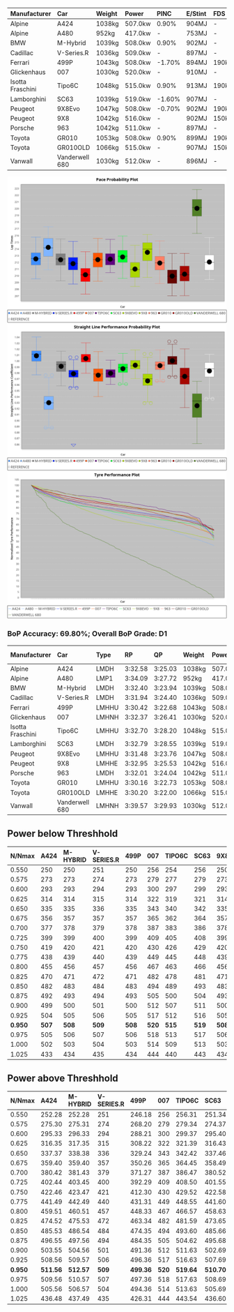 | Manufacturer     | Car            | Weight | Power   | PINC    | E/Stint | FDS     |
|:-|:-|:-|:-|:-|:-|:-|
| Alpine           | A424           | 1038kg | 507.0kw | 0.90%   | 904MJ   |    -    |
| Alpine           | A480           | 952kg  | 417.0kw |    -    | 753MJ   |    -    |
| BMW              | M-Hybrid       | 1039kg | 508.0kw | 0.90%   | 902MJ   |    -    |
| Cadillac         | V-Series.R     | 1036kg | 509.0kw |    -    | 897MJ   |    -    |
| Ferrari          | 499P           | 1043kg | 508.0kw | -1.70%  | 894MJ   | 190kph  |
| Glickenhaus      | 007            | 1030kg | 520.0kw |    -    | 910MJ   |    -    |
| Isotta Fraschini | Tipo6C         | 1048kg | 515.0kw | 0.90%   | 913MJ   | 190kph  |
| Lamborghini      | SC63           | 1039kg | 519.0kw | -1.60%  | 907MJ   |    -    |
| Peugeot          | 9X8Evo         | 1047kg | 508.0kw | -0.70%  | 902MJ   | 190kph  |
| Peugeot          | 9X8            | 1042kg | 516.0kw |    -    | 902MJ   | 150kph  |
| Porsche          | 963            | 1042kg | 511.0kw |    -    | 897MJ   |    -    |
| Toyota           | GR010          | 1053kg | 508.0kw | 0.90%   | 899MJ   | 190kph  |
| Toyota           | GR010OLD       | 1066kg | 515.0kw |    -    | 907MJ   | 150kph  |
| Vanwall          | Vanderwell 680 | 1030kg | 512.0kw |    -    | 896MJ   |    -    |

![PACECHART](./IMG/OFFICIAL.png)
![STRAIGHTLINEPERFORMANCECHART](./IMG/OFFICIAL_sp.png)
![TYREPERFORMANCECHART](./IMG/OFFICIAL_tw.png)

### BoP Accuracy: 69.80%; Overall BoP Grade: D1
| Manufacturer     | Car            | Type  | RP      | QP      | Weight | Power¹  | Threshhold | PINC    | Power²   | E/Stint | AVG Vmax  | FDS     | RDLC | L/Stint | BOP-Grade | Model Accuracy | Model Points | Match%  | SimDiff |
|:-|:-|:-|:-|:-|:-|:-|:-|:-|:-|:-|:-|:-|:-|:-|:-|:-|:-|:-|:-|
| Alpine           | A424           | LMDH  | 3:32.58 | 3:25.03 | 1038kg | 507.0kw | 250.0kph   | 0.90%   | 511.60kw |  904MJ  | 336.20kph |    -    | 1.01 | 12      | +A2       | 86.43%         | 618          | 92.28%  | #       |
| Alpine           | A480           | LMP1  | 3:34.09 | 3:27.72 |  952kg | 417.0kw | 0.0kph     |    -    | 417.00kw |  753MJ  | 317.92kph |    -    | 0.98 | 11      | +C2       | 68.63%         | 967          | 72.38%  | ±1.08s  |
| BMW              | M-Hybrid       | LMDH  | 3:32.40 | 3:23.94 | 1039kg | 508.0kw | 250.0kph   | 0.90%   | 512.60kw |  902MJ  | 333.23kph |    -    | 1.02 | 12      | +B1       | 93.77%         | 1672         | 88.17%  | #       |
| Cadillac         | V-Series.R     | LMDH  | 3:31.94 | 3:24.40 | 1036kg | 509.0kw | 250.0kph   |    -    | 509.00kw |  897MJ  | 329.81kph |    -    | 1.02 | 12      | -A2       | 83.12%         | 1921         | 93.82%  | ±0.83s  |
| Ferrari          | 499P           | LMHHU | 3:30.42 | 3:22.68 | 1043kg | 508.0kw | 250.0kph   | -1.70%  | 499.40kw |  894MJ  | 333.92kph | 190kph  | 1.05 | 12      | -E1       | 69.49%         | 1950         | 56.70%  | ±0.83s  |
| Glickenhaus      | 007            | LMHNH | 3:32.37 | 3:26.41 | 1030kg | 520.0kw | 0.0kph     |    -    | 520.00kw |  910MJ  | 332.32kph |    -    | 0.96 | 12      | ~A1       | 89.50%         | 1518         | 100.00% | ±0.14s  |
| Isotta Fraschini | Tipo6C         | LMHHU | 3:32.70 | 3:28.20 | 1048kg | 515.0kw | 250.0kph   | 0.90%   | 519.60kw |  913MJ  | 331.62kph | 190kph  | 1.06 | 12      | +C2       | 73.56%         | 64           | 71.82%  | #       |
| Lamborghini      | SC63           | LMDH  | 3:32.79 | 3:28.55 | 1039kg | 519.0kw | 250.0kph   | -1.60%  | 510.70kw |  907MJ  | 332.68kph |    -    | 1.05 | 12      | +B1       | 95.82%         | 459          | 85.80%  | #       |
| Peugeot          | 9X8Evo         | LMHHU | 3:31.48 | 3:23.76 | 1047kg | 508.0kw | 250.0kph   | -0.70%  | 504.40kw |  902MJ  | 332.48kph | 190kph  | 1.01 | 12      | -B1       | 66.97%         | 221          | 88.44%  | #       |
| Peugeot          | 9X8            | LMHHE | 3:32.95 | 3:25.53 | 1042kg | 516.0kw | 0.0kph     |    -    | 516.00kw |  902MJ  | 328.91kph | 150kph  | 1.02 | 12      | ~A1       | 88.75%         | 2383         | 100.00% | ±1.59s  |
| Porsche          | 963            | LMDH  | 3:32.01 | 3:24.04 | 1042kg | 511.0kw | 250.0kph   |    -    | 511.00kw |  897MJ  | 332.83kph |    -    | 1.01 | 12      | ~A1       | 81.02%         | 5243         | 96.99%  | ±0.99s  |
| Toyota           | GR010          | LMHHU | 3:30.16 | 3:22.73 | 1053kg | 508.0kw | 250.0kph   | 0.90%   | 512.60kw |  899MJ  | 333.51kph | 190kph  | 1.03 | 12      | -Ω1       | 73.70%         | 2701         | 47.45%  | ±0.16s  |
| Toyota           | GR010OLD       | LMHHE | 3:30.20 | 3:22.00 | 1066kg | 515.0kw | 0.0kph     |    -    | 515.00kw |  907MJ  | 329.30kph | 150kph  | 1.02 | 12      | -Ω1       | 99.03%         | 1536         | 41.70%  | ±0.80s  |
| Vanwall          | Vanderwell 680 | LMHNH | 3:39.57 | 3:29.93 | 1030kg | 512.0kw | 0.0kph     |    -    | 512.00kw |  896MJ  | 322.57kph |    -    | 1.01 | 12      | +Ω2       | 97.01%         | 649          | -58.27% | ±3.37s  |

## Power below Threshhold
| N/Nmax    | A424    | M-HYBRID | V-SERIES.R | 499P    | 007     | TIPO6C  | SC63    | 9X8EVO  | 9X8     | 963     | GR010   | GR010OLD | VANDERWELL 680 | ​     | RPM      | A480    |
|:-|:-|:-|:-|:-|:-|:-|:-|:-|:-|:-|:-|:-|:-|:-|:-|:-|
|  0.550    |  250    |  250     |  251       |  250    |  256    |  254    |  256    |  250    |  254    |  252    |  250    |  254     |  252           |  ​    |   --     |   -     |
|  0.575    |  273    |  273     |  274       |  273    |  279    |  277    |  279    |  273    |  277    |  275    |  273    |  277     |  275           |  ​    |   --     |   -     |
|  0.600    |  293    |  293     |  294       |  293    |  300    |  297    |  299    |  293    |  298    |  295    |  293    |  297     |  296           |  ​    |   --     |   -     |
|  0.625    |  314    |  314     |  315       |  314    |  322    |  319    |  321    |  314    |  319    |  316    |  314    |  319     |  317           |  ​    |   --     |   -     |
|  0.650    |  335    |  335     |  336       |  335    |  343    |  340    |  342    |  335    |  340    |  337    |  335    |  340     |  338           |  ​    |   --     |   -     |
|  0.675    |  356    |  357     |  357       |  357    |  365    |  362    |  364    |  357    |  362    |  359    |  357    |  362     |  359           |  ​    |   --     |   -     |
|  0.700    |  377    |  378     |  379       |  378    |  387    |  383    |  386    |  378    |  384    |  380    |  378    |  383     |  381           |  ​    |   --     |   -     |
|  0.725    |  399    |  399     |  400       |  399    |  409    |  405    |  408    |  399    |  406    |  402    |  399    |  405     |  403           |  ​    |   --     |   -     |
|  0.750    |  419    |  420     |  421       |  420    |  430    |  426    |  429    |  420    |  427    |  422    |  420    |  426     |  423           |  ​    |   --     |   -     |
|  0.775    |  438    |  439     |  440       |  439    |  449    |  445    |  448    |  439    |  446    |  441    |  439    |  445     |  442           |  ​    |  5000    |  245    |
|  0.800    |  455    |  456     |  457       |  456    |  467    |  463    |  466    |  456    |  463    |  459    |  456    |  463     |  460           |  ​    |  5500    |  289    |
|  0.825    |  470    |  471     |  472       |  471    |  482    |  478    |  481    |  471    |  478    |  474    |  471    |  478     |  475           |  ​    |  6000    |  323    |
|  0.850    |  482    |  483     |  484       |  483    |  494    |  489    |  493    |  483    |  490    |  485    |  483    |  489     |  486           |  ​    |  6500    |  365    |
|  0.875    |  492    |  493     |  494       |  493    |  505    |  500    |  504    |  493    |  501    |  496    |  493    |  500     |  497           |  ​    |  7000    |  408    |
|  0.900    |  499    |  500     |  501       |  500    |  512    |  507    |  511    |  500    |  508    |  503    |  500    |  507     |  504           |  ​    |  7500    |  418    |
|  0.925    |  504    |  505     |  506       |  505    |  517    |  512    |  516    |  505    |  513    |  508    |  505    |  512     |  509           |  ​    |  8000    |  414    |
| **0.950** | **507** | **508**  | **509**    | **508** | **520** | **515** | **519** | **508** | **516** | **511** | **508** | **515**  | **512**        | **​** | **8500** | **417** |
|  0.975    |  505    |  506     |  507       |  506    |  518    |  513    |  517    |  506    |  514    |  509    |  506    |  513     |  510           |  ​    |  9000    |  209    |
|  1.000    |  502    |  503     |  504       |  503    |  514    |  509    |  513    |  503    |  510    |  505    |  503    |  509     |  506           |  ​    |   --     |   -     |
|  1.025    |  433    |  434     |  435       |  434    |  444    |  440    |  443    |  434    |  441    |  436    |  434    |  440     |  437           |  ​    |   --     |   -     |

## Power above Threshhold
| N/Nmax    | A424       | M-HYBRID   | V-SERIES.R | 499P       | 007     | TIPO6C     | SC63       | 9X8EVO     | 9X8     | 963     | GR010      | GR010OLD | VANDERWELL 680 | ​     | RPM      | A480    |
|:-|:-|:-|:-|:-|:-|:-|:-|:-|:-|:-|:-|:-|:-|:-|:-|:-|
|  0.550    |  252.28    |  252.28    |  251       |  246.18    |  256    |  256.31    |  251.34    |  248.22    |  254    |  252    |  252.28    |  254     |  252           |  ​    |   --     |   -     |
|  0.575    |  275.30    |  275.31    |  274       |  268.20    |  279    |  279.34    |  274.37    |  271.24    |  277    |  275    |  275.31    |  277     |  275           |  ​    |   --     |   -     |
|  0.600    |  295.33    |  296.33    |  294       |  288.21    |  300    |  299.37    |  295.40    |  291.26    |  298    |  295    |  296.33    |  297     |  296           |  ​    |   --     |   -     |
|  0.625    |  316.35    |  317.35    |  315       |  308.22    |  322    |  321.39    |  316.43    |  312.27    |  319    |  316    |  317.35    |  319     |  317           |  ​    |   --     |   -     |
|  0.650    |  337.37    |  338.38    |  336       |  329.24    |  343    |  342.42    |  337.46    |  333.29    |  340    |  337    |  338.38    |  340     |  338           |  ​    |   --     |   -     |
|  0.675    |  359.40    |  359.40    |  357       |  350.26    |  365    |  364.45    |  358.49    |  354.31    |  362    |  359    |  359.40    |  362     |  359           |  ​    |   --     |   -     |
|  0.700    |  380.42    |  381.43    |  379       |  371.27    |  387    |  386.47    |  380.52    |  375.33    |  384    |  380    |  381.43    |  383     |  381           |  ​    |   --     |   -     |
|  0.725    |  402.44    |  403.45    |  400       |  392.29    |  409    |  408.50    |  401.55    |  396.35    |  406    |  402    |  403.45    |  405     |  403           |  ​    |   --     |   -     |
|  0.750    |  422.46    |  423.47    |  421       |  412.30    |  430    |  429.52    |  422.58    |  416.37    |  427    |  422    |  423.47    |  426     |  423           |  ​    |   --     |   -     |
|  0.775    |  441.49    |  442.49    |  440       |  431.31    |  449    |  448.55    |  441.60    |  435.38    |  446    |  441    |  442.49    |  445     |  442           |  ​    |  5000    |  245    |
|  0.800    |  459.51    |  460.51    |  457       |  448.33    |  467    |  466.57    |  458.63    |  453.40    |  463    |  459    |  460.51    |  463     |  460           |  ​    |  5500    |  289    |
|  0.825    |  474.52    |  475.53    |  472       |  463.34    |  482    |  481.59    |  473.65    |  468.41    |  478    |  474    |  475.53    |  478     |  475           |  ​    |  6000    |  323    |
|  0.850    |  485.53    |  486.54    |  484       |  474.35    |  494    |  493.60    |  485.66    |  479.42    |  490    |  485    |  486.54    |  489     |  486           |  ​    |  6500    |  365    |
|  0.875    |  496.55    |  497.56    |  494       |  484.35    |  505    |  504.62    |  495.68    |  489.43    |  501    |  496    |  497.56    |  500     |  497           |  ​    |  7000    |  408    |
|  0.900    |  503.55    |  504.56    |  501       |  491.36    |  512    |  511.63    |  502.69    |  496.44    |  508    |  503    |  504.56    |  507     |  504           |  ​    |  7500    |  418    |
|  0.925    |  508.56    |  509.57    |  506       |  496.36    |  517    |  516.63    |  507.69    |  501.44    |  513    |  508    |  509.57    |  512     |  509           |  ​    |  8000    |  414    |
| **0.950** | **511.56** | **512.57** | **509**    | **499.36** | **520** | **519.64** | **510.70** | **504.44** | **516** | **511** | **512.57** | **515**  | **512**        | **​** | **8500** | **417** |
|  0.975    |  509.56    |  510.57    |  507       |  497.36    |  518    |  517.63    |  508.69    |  502.44    |  514    |  509    |  510.57    |  513     |  510           |  ​    |  9000    |  209    |
|  1.000    |  505.56    |  506.57    |  504       |  494.36    |  514    |  513.63    |  505.69    |  499.44    |  510    |  505    |  506.57    |  509     |  506           |  ​    |   --     |   -     |
|  1.025    |  436.48    |  437.49    |  435       |  426.31    |  444    |  443.54    |  436.60    |  430.38    |  441    |  436    |  437.49    |  440     |  437           |  ​    |   --     |   -     |
